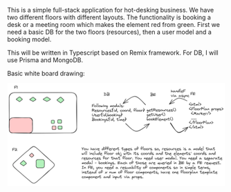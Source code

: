 This is a simple full-stack application for hot-desking business.
We have two different floors with different layouts. The functionality is booking a desk or a meeting room which makes the element red from green. 
First we need a basic DB for the two floors (resources), then a user model and a booking model.

This will be written in Typescript based on Remix framework. For DB, I will use Prisma and MongoDB.

Basic white board drawing:

![image](https://github.com/VasilGVasilev/InterviewPrep/blob/main/mocks/hotdesk/hotdesk-mock.png)